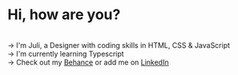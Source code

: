 # Hi, how are you?

<br>→ I'm Juli, a Designer with coding skills in HTML, CSS & JavaScript
<br>→ I'm currently learning Typescript
<br>→ Check out my [Behance](https://www.behance.com/julischa) or add me on [LinkedIn]([https://www.linkedin.com/in/julischa/)
